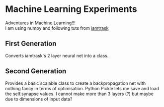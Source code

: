 # Machine Learning Experiments
Adventures in Machine Learning!!!
<br>
I am using numpy and following tuts from [iamtrask](http://iamtrask.github.io/)
<br>
## First Generation
Converts iamtrask's 2 layer neural net into a class.
## Second Generation
Provides a basic scalable class to create a backpropagation net with nothing fancy in terms of optimisation. Python Pickle lets me save and load the self.synapse values. I cannot make more than 3 layers (?) but maybe due to dimensions of input data?
